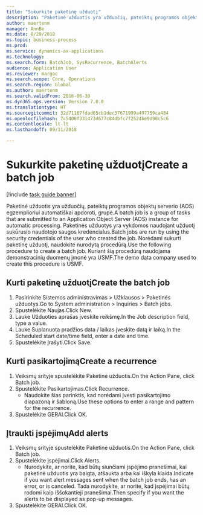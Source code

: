 ```yaml
--- 
title: "Sukurkite paketinę užduotį"
description: "Paketinė užduotis yra užduočių, pateiktų programos objektų serverio (AOS) egzemplioriui automatiškai apdoroti, grupė."
author: maertenm
manager: AnnBe
ms.date: 8/29/2018
ms.topic: business-process
ms.prod: 
ms.service: dynamics-ax-applications
ms.technology: 
ms.search.form: BatchJob, SysRecurrence, BatchAlerts
audience: Application User
ms.reviewer: margoc
ms.search.scope: Core, Operations
ms.search.region: Global
ms.author: maertenm
ms.search.validFrom: 2016-06-30
ms.dyn365.ops.version: Version 7.0.0
ms.translationtype: HT
ms.sourcegitcommit: 32d71167fdad65cb1dec37671999a497759ca484
ms.openlocfilehash: 7c5408f331473d677c84dbfc7f2524be9d98c5c6
ms.contentlocale: lt-lt
ms.lasthandoff: 09/11/2018

---
```

# <a name="create-a-batch-job"></a><span data-ttu-id="4f112-103">Sukurkite paketinę užduotį</span><span class="sxs-lookup"><span data-stu-id="4f112-103">Create a batch job</span></span>

[!include [task guide banner](../../includes/task-guide-banner.md)]

<span data-ttu-id="4f112-104">Paketinė užduotis yra užduočių, pateiktų programos objektų serverio (AOS) egzemplioriui automatiškai apdoroti, grupė.</span><span class="sxs-lookup"><span data-stu-id="4f112-104">A batch job is a group of tasks that are submitted to an Application Object Server (AOS) instance for automatic processing.</span></span> <span data-ttu-id="4f112-105">Paketinės užduotys yra vykdomos naudojant užduotį sukūrusio naudotojo saugos kredencialus.</span><span class="sxs-lookup"><span data-stu-id="4f112-105">Batch jobs are run by using the security credentials of the user who created the job.</span></span> <span data-ttu-id="4f112-106">Norėdami sukurti paketinę užduotį, naudokite nurodytą procedūrą.</span><span class="sxs-lookup"><span data-stu-id="4f112-106">Use the following procedure to create a batch job.</span></span> <span data-ttu-id="4f112-107">Kuriant šią procedūrą naudojama demonstracinių duomenų įmonė yra USMF.</span><span class="sxs-lookup"><span data-stu-id="4f112-107">The demo data company used to create this procedure is USMF.</span></span>


## <a name="create-the-batch-job"></a><span data-ttu-id="4f112-108">Kurti paketinę užduotį</span><span class="sxs-lookup"><span data-stu-id="4f112-108">Create the batch job</span></span>
1. <span data-ttu-id="4f112-109">Pasirinkite Sistemos administravimas > Užklausos > Paketinės užduotys.</span><span class="sxs-lookup"><span data-stu-id="4f112-109">Go to System administration > Inquiries > Batch jobs.</span></span>
2. <span data-ttu-id="4f112-110">Spustelėkite Naujas.</span><span class="sxs-lookup"><span data-stu-id="4f112-110">Click New.</span></span>
3. <span data-ttu-id="4f112-111">Lauke Užduoties aprašas įveskite reikšmę.</span><span class="sxs-lookup"><span data-stu-id="4f112-111">In the Job description field, type a value.</span></span>
4. <span data-ttu-id="4f112-112">Lauke Suplanuota pradžios data / laikas įveskite datą ir laiką.</span><span class="sxs-lookup"><span data-stu-id="4f112-112">In the Scheduled start date/time field, enter a date and time.</span></span>
5. <span data-ttu-id="4f112-113">Spustelėkite Įrašyti.</span><span class="sxs-lookup"><span data-stu-id="4f112-113">Click Save.</span></span>

## <a name="create-a-recurrence"></a><span data-ttu-id="4f112-114">Kurti pasikartojimą</span><span class="sxs-lookup"><span data-stu-id="4f112-114">Create a recurrence</span></span>
1. <span data-ttu-id="4f112-115">Veiksmų srityje spustelėkite Paketinė užduotis.</span><span class="sxs-lookup"><span data-stu-id="4f112-115">On the Action Pane, click Batch job.</span></span>
2. <span data-ttu-id="4f112-116">Spustelėkite Pasikartojimas.</span><span class="sxs-lookup"><span data-stu-id="4f112-116">Click Recurrence.</span></span>
    * <span data-ttu-id="4f112-117">Naudokite šias parinktis, kad norėdami įvesti pasikartojimo diapazoną ir šabloną.</span><span class="sxs-lookup"><span data-stu-id="4f112-117">Use these options to enter a range and pattern for the recurrence.</span></span>  
3. <span data-ttu-id="4f112-118">Spustelėkite GERAI.</span><span class="sxs-lookup"><span data-stu-id="4f112-118">Click OK.</span></span>

## <a name="add-alerts"></a><span data-ttu-id="4f112-119">Įtraukti įspėjimų</span><span class="sxs-lookup"><span data-stu-id="4f112-119">Add alerts</span></span>
1. <span data-ttu-id="4f112-120">Veiksmų srityje spustelėkite Paketinė užduotis.</span><span class="sxs-lookup"><span data-stu-id="4f112-120">On the Action Pane, click Batch job.</span></span>
2. <span data-ttu-id="4f112-121">Spustelėkite Įspėjimai.</span><span class="sxs-lookup"><span data-stu-id="4f112-121">Click Alerts.</span></span>
    * <span data-ttu-id="4f112-122">Nurodykite, ar norite, kad būtų siunčiami įspėjimo pranešimai, kai paketinė užduotis yra baigta, atšaukta arba kai iškyla klaida.</span><span class="sxs-lookup"><span data-stu-id="4f112-122">Indicate if you want alert messages sent when the batch job ends, has an error, or is canceled.</span></span> <span data-ttu-id="4f112-123">Tada nurodykite, ar norite, kad įspėjimai būtų rodomi kaip iššokantieji pranešimai.</span><span class="sxs-lookup"><span data-stu-id="4f112-123">Then specify if you want the alerts to be displayed as pop-up messages.</span></span>   
3. <span data-ttu-id="4f112-124">Spustelėkite GERAI.</span><span class="sxs-lookup"><span data-stu-id="4f112-124">Click OK.</span></span>



